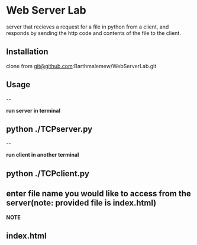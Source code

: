 # Web Server Lab
server that recieves a request for a file in python from a client,
and responds by sending the http code and contents of the file to the client. 

## Installation
clone from git@github.com:Barthmalemew/WebServerLab.git

## Usage
--

**run server in terminal**

python ./TCPserver.py
--

--

**run client in another terminal**

python ./TCPclient.py
--

enter file name you would like to access from the server(note: provided file is index.html)
--
**NOTE**

index.html
--


